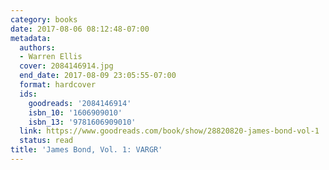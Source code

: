 ```yaml
---
category: books
date: 2017-08-06 08:12:48-07:00
metadata:
  authors:
  - Warren Ellis
  cover: 2084146914.jpg
  end_date: 2017-08-09 23:05:55-07:00
  format: hardcover
  ids:
    goodreads: '2084146914'
    isbn_10: '1606909010'
    isbn_13: '9781606909010'
  link: https://www.goodreads.com/book/show/28820820-james-bond-vol-1
  status: read
title: 'James Bond, Vol. 1: VARGR'
---
```

